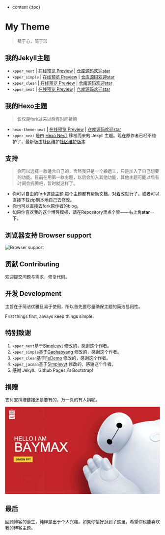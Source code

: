 * content
{:toc}
# My Theme
> 精于心，简于形 
 
## 我的Jekyll主题

* `kpper_next` | <a href="https://kpper.github.io/kpper_next/ " target="_blank">在线预览 Preview</a> | [仓库源码欢迎star](https://github.com/kpper/kpper_next)
* `kpper_simple` | <a href="https://kpper.github.io/kpper_simple/ " target="_blank">在线预览 Preview</a> | [仓库源码欢迎star](https://kpper.github.io/kpper_simple/)
* `kpper_clean` | <a href="https://kpper.github.io/kpper_clean/ " target="_blank">在线预览 Preview</a> | [仓库源码欢迎star](https://github.com/kpper/kpper_clean)
* `kpper_next` | <a href="https://kpper.github.io/kpper_jacman/ " target="_blank">在线预览 Preview</a> | [仓库源码欢迎star](https://github.com/kpper/kpper_jacman)

## 我的Hexo主题
>仅仅是fork过来以后有时间折腾
* `hexo-theme-next` | <a href="https://kpper.github.io/hexo-theme-next/ " target="_blank">在线预览 Preview</a> | [仓库源码欢迎star](https://github.com/kpper/hexo-theme-next)
* `kpper_next` 是由 [Hexo NexT](https://github.com/iissnan/hexo-theme-next) 移植而来的 Jekyll 主题。现在原作者已经不维护了，最新版由社区维护[社区维护版本](https://github.com/theme-next/hexo-theme-next)

## 支持
>你可以选择一款适合自己的，当然我只是一个搬运工，只是加入了自己想要的功能。目前在用第一款主题，以后会加入其他功能，其他主题可能以后有时间会折腾吧，暂时就这样了。
* 你可以自由的fork这些主题,每个主题都有帮助文档，对着改就行了。或者可以直接下载zip到本地自己去修改。
* 你也可以直接去fork原作者的blog。
* 如果你喜欢我的这个博客模板，请在Repository里点个赞——右上角**star**一下。

## 浏览器支持 Browser support

![Browser support](http://iissnan.com/nexus/next/browser-support.png)


## 贡献 Contributing

欢迎提交问题与需求，修复代码。


## 开发 Development

主旨在于简洁优雅且易于使用，所以首先要尽量确保主题的简洁易用性。

First things first, always keep things simple.

## 特别致谢

1. `kpper_next`基于[Simpleyyt](https://github.com/Simpleyyt/jekyll-theme-next)  修改的，感谢这个作者。
2. `kpper_simple`基于[Gaohaoyang](https://github.com/Gaohaoyang/gaohaoyang.github.io)  修改的，感谢这个作者。
3. `kpper_clean`基于[FeDemo](https://github.com/FeDemo/fedemo.github.io)  修改的，感谢这个作者。
4. `kpper_jacman`基于[Simpleyyt](https://github.com/simpleyyt/jekyll-jacman)  修改的，感谢这个作者。
5. 感谢 Jekyll、Github Pages 和 Bootstrap!

## 捐赠

支付宝捐赠链接还是要有的，万一真的有人捐呢。

![支付宝扫码捐赠](assets/images/tittle/timg2.1.jpg)

## 最后
回顾博客的诞生，纯粹是出于个人兴趣。如果你恰好逛到了这里，希望你也能喜欢我的博客主题。
